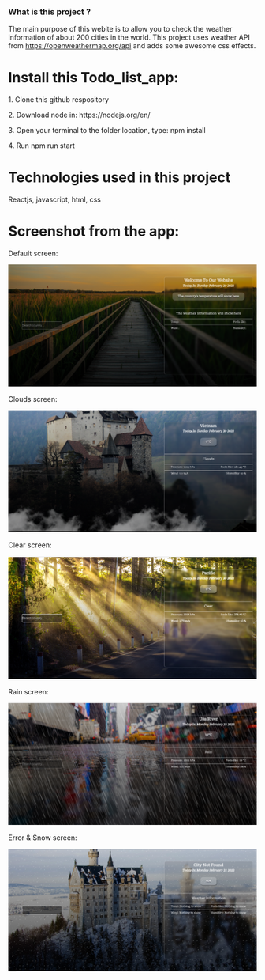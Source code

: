 ### What is this project ?
<p>The main purpose of this webite is to allow you to check the weather information of about 200 cities in the world. This project uses weather API from <a href="https://openweathermap.org/api">https://openweathermap.org/api</a> and adds some awesome css effects.</p>
<h1>Install this Todo_list_app:</h1>
<p>1. Clone this github respository</p>
<p>2. Download node in: https://nodejs.org/en/</p>
<p>3. Open your terminal to the folder location, type: npm install</p>
<p>4. Run npm run start</p>
<h1>Technologies used in this project</h1>
<p>Reactjs, javascript, html, css</p>
<h1>Screenshot from the app:</h1>
<p>Default screen:</p>
<img src="./src/assets/Capture/Capture1.PNG">
<p>Clouds screen:</p>
<img src="./src/assets/Capture/Capture.PNG">
<p>Clear screen:</p>
<img src="./src/assets/Capture/Capture2.PNG">
<p>Rain screen:</p>
<img src="./src/assets/Capture/Capture4.PNG">
<p>Error & Snow screen:</p>
<img src="./src/assets/Capture/Capture3.PNG">


